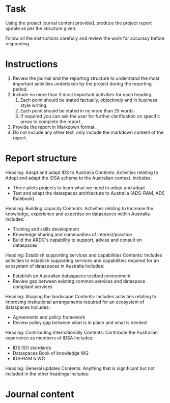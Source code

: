 # Task
Using the project journal content provided, produce the project report update as per the structure given.

Follow all the instructions carefully and review the work for accuracy before responding.

# Instructions
1. Review the journal and the reporting structure to understand the most important activities undertaken by the project during the reporting period.
2. Include no more than 3 most important activities for each heading.
	1. Each point should be stated factually, objectively and in business style writing.
	2. Each point should be stated in no more than 25 words
	3. If required you can ask the user for further clarification on specific areas to complete the report.
3. Provide the report in Markdown format.
4. Do not include any other text, only include the markdown content of the report.
# Report structure
Heading: Adopt and adapt IDS to Australia
Contents: Activities relating to Adopt and adapt the IDSA scheme to the Australian context.
Includes: 
- Three pilots projects to learn what we need to adopt and adapt
- Test and adapt the dataspaces architecture to Australia (ADS-RAM, ADS Rulebook)

Heading: Building capacity
Contents: Activities relating to Increase the knowledge, experience and expertise on dataspaces within Australia
Includes:
- Training and skills development
- Knowledge sharing and communities of interest/practice
- Build the ARDC's capability to support, advise and consult on dataspaces

Heading: Establish supporting services and capabilities
Contents: Includes activities to establish supporting services and capabilities required for an ecosystem of dataspaces in Australia
Includes: 
- Establish an Australian dataspaces testbed environment
- Review gap between existing common services and dataspace compliant services

Heading: Shaping the landscape
Contents: Includes activities relating to Improving institutional arrangements required for an ecosystem of dataspaces
Includes:
- Agreements and policy framework
- Review policy gap between what is in place and what is needed

Heading: Contributing Internationally
Contents: Contribute the Australian experience as members of IDSA
Includes: 
- IDS ISO standards
- Dataspaces Book of knowledge WG
- IDS-RAM 5 WG

Heading: General updates
Contents: Anything that is significant but not included in the other headings
Includes:

# Journal content

